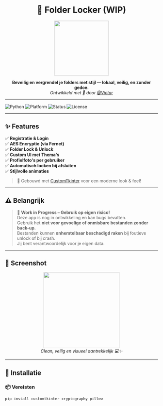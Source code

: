 <h1 align="center">🔐 Folder Locker (WIP)</h1>

<p align="center">
  <img src="https://media.giphy.com/media/VbnUQpnihPSIgIXuZv/giphy.gif" width="180"/>
</p>

<p align="center">
  <b>Beveilig en vergrendel je folders met stijl — lokaal, veilig, en zonder gedoe.</b><br>
  <i>Ontwikkeld met 💙 door <a href="https://github.com/Victqr">@Victqr</a></i>
</p>

---

![Python](https://img.shields.io/badge/Python-3.10+-blue.svg)
![Platform](https://img.shields.io/badge/Platform-Windows%20%7C%20macOS%20%7C%20Linux-green)
![Status](https://img.shields.io/badge/Status-WIP-orange)
![License](https://img.shields.io/badge/License-Creative%20Freedom-lightgrey)

---

## ✨ Features

✅ **Registratie & Login**  
✅ **AES Encryptie (via Fernet)**  
✅ **Folder Lock & Unlock**  
✅ **Custom UI met Thema's**  
✅ **Profielfoto's per gebruiker**  
✅ **Automatisch locken bij afsluiten**  
✅ **Stijlvolle animaties**  

> 🎨 Gebouwd met [CustomTkinter](https://github.com/TomSchimansky/CustomTkinter) voor een moderne look & feel!

---

## ⚠️ Belangrijk

> 🚧 **Work in Progress – Gebruik op eigen risico!**  
> Deze app is nog in ontwikkeling en kan bugs bevatten.  
> Gebruik het **niet voor gevoelige of onmisbare bestanden zonder back-up.**  
> Bestanden kunnen **onherstelbaar beschadigd raken** bij foutieve unlock of bij crash.  
> Jij bent verantwoordelijk voor je eigen data.

---

## 📸 Screenshot

<p align="center">
  <img src="https://i.imgur.com/JelUuP8.png" width="250"><br>
  <i>Clean, veilig en visueel aantrekkelijk 💻✨</i>
</p>

---

## 🧰 Installatie

### 📦 Vereisten
```bash
pip install customtkinter cryptography pillow
